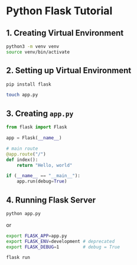 # Python Flask Tutorial

## 1. Creating Virtual Environment

```bash
python3 -m venv venv
source venv/bin/activate
```

## 2. Setting up Virtual Environment

```bash
pip install flask

touch app.py
```

## 3. Creating `app.py`

```python
from flask import Flask

app = Flask(__name__)

# main route
@app.route("/")
def index():
    return "Hello, world"

if (__name__ == "__main__"):
    app.run(debug=True)
```

## 4. Running Flask Server

```bash
python app.py
```

or

```bash
export FLASK_APP=app.py
export FLASK_ENV=development # deprecated
export FLASK_DEBUG=1         # debug = True

flask run
```